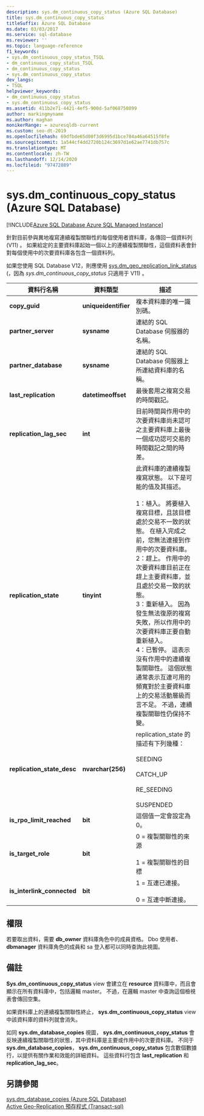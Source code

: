 ```yaml
---
description: sys.dm_continuous_copy_status (Azure SQL Database)
title: sys.dm_continuous_copy_status
titleSuffix: Azure SQL Database
ms.date: 03/03/2017
ms.service: sql-database
ms.reviewer: ''
ms.topic: language-reference
f1_keywords:
- sys.dm_continuous_copy_status_TSQL
- dm_continuous_copy_status_TSQL
- dm_continuous_copy_status
- sys.dm_continuous_copy_status
dev_langs:
- TSQL
helpviewer_keywords:
- dm_continuous_copy_status
- sys.dm_continuous_copy_status
ms.assetid: 411b2e71-4421-4ef5-900d-5af068750899
author: markingmyname
ms.author: maghan
monikerRange: = azuresqldb-current
ms.custom: seo-dt-2019
ms.openlocfilehash: 69dfbde65d00f3d6995d1bce784a46a64515f8fe
ms.sourcegitcommit: 1a544cf4dd2720b124c3697d1e62ae7741db757c
ms.translationtype: MT
ms.contentlocale: zh-TW
ms.lasthandoff: 12/14/2020
ms.locfileid: "97472889"
---
```

# <a name="sysdm_continuous_copy_status-azure-sql-database"></a>sys.dm_continuous_copy_status (Azure SQL Database)
[!INCLUDE[Azure SQL Database Azure SQL Managed Instance](../../includes/applies-to-version/asdb-asdbmi.md)]

  針對目前參與異地複寫連續複製關聯性的每個使用者資料庫，各傳回一個資料列 (V11) 。 如果給定的主要資料庫起始一個以上的連續複製關聯性，這個資料表會針對每個使用中的次要資料庫各包含一個資料列。  
  
如果您使用 SQL Database V12，則應使用 [sys.dm_geo_replication_link_status](../../relational-databases/system-dynamic-management-views/sys-dm-geo-replication-link-status-azure-sql-database.md) (，因為 *sys.dm_continuous_copy_status* 只適用于 V11) 。

  
|資料行名稱|資料類型|描述|  
|-----------------|---------------|-----------------|  
|**copy_guid**|**uniqueidentifier**|複本資料庫的唯一識別碼。|  
|**partner_server**|**sysname**|連結的 SQL Database 伺服器的名稱。|  
|**partner_database**|**sysname**|連結的 SQL Database 伺服器上所連結資料庫的名稱。|  
|**last_replication**|**datetimeoffset**|最後套用之複寫交易的時間戳記。|  
|**replication_lag_sec**|**int**|目前時間與作用中的次要資料庫尚未認可之主要資料庫上最後一個成功認可交易的時間戳記之間的時差。|  
|**replication_state**|**tinyint**|此資料庫的連續複製複寫狀態。 以下是可能的值及其描述。<br /><br /> 1：植入。 將要植入複寫目標，且該目標處於交易不一致的狀態。 在植入完成之前，您無法連接到作用中的次要資料庫。 <br />2：趕上。 作用中的次要資料庫目前正在趕上主要資料庫，並且處於交易一致的狀態。<br />3：重新植入。 因為發生無法復原的複寫失敗，所以作用中的次要資料庫正要自動重新植入。<br />4：已暫停。 這表示沒有作用中的連續複製關聯性。 這個狀態通常表示互連可用的頻寬對於主要資料庫上的交易活動層級而言不足。 不過，連續複製關聯性仍保持不變。|  
|**replication_state_desc**|**nvarchar(256)**|replication_state 的描述有下列幾種：<br /><br /> SEEDING<br /><br /> CATCH_UP<br /><br /> RE_SEEDING<br /><br /> SUSPENDED|  
|**is_rpo_limit_reached**|**bit**|這個值一定會設定為 0。|  
|**is_target_role**|**bit**|0 = 複製關聯性的來源<br /><br /> 1 = 複製關聯性的目標|  
|**is_interlink_connected**|**bit**|1 = 互連已連接。<br /><br /> 0 = 互連中斷連接。|  
  
## <a name="permissions"></a>權限  
 若要取出資料，需要 **db_owner** 資料庫角色中的成員資格。 Dbo 使用者、 **dbmanager** 資料庫角色的成員和 sa 登入都可以同時查詢此視圖。  
  
## <a name="remarks"></a>備註  
 **Sys.dm_continuous_copy_status** view 會建立在 **resource** 資料庫中，而且會顯示在所有資料庫中，包括邏輯 master。 不過，在邏輯 master 中查詢這個檢視表會傳回空集。  
  
 如果資料庫上的連續複製關聯性終止， **sys.dm_continuous_copy_status** view 中該資料庫的資料列就會消失。  
  
 如同 **sys.dm_database_copies** 視圖， **sys.dm_continuous_copy_status** 會反映連續複製關聯性的狀態，其中資料庫是主要或作用中的次要資料庫。 不同于 **sys.dm_database_copies**， **sys.dm_continuous_copy_status** 包含數個數據行，以提供有關作業和效能的詳細資料。 這些資料行包含 **last_replication** 和 **replication_lag_sec**。  
  
## <a name="see-also"></a>另請參閱  
 [sys.dm_database_copies &#40;Azure SQL Database&#41;](../../relational-databases/system-dynamic-management-views/sys-dm-database-copies-azure-sql-database.md)   
 [Active Geo-Replication 預存程式 &#40;Transact-sql&#41;](../system-stored-procedures/system-stored-procedures-transact-sql.md)  
  
